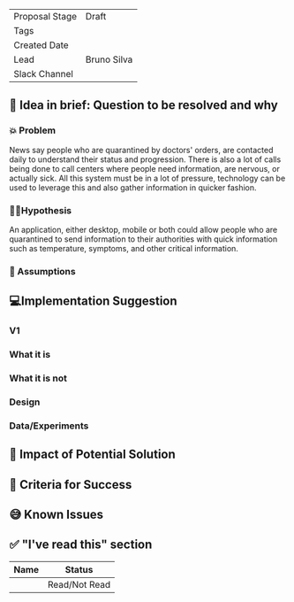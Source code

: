 | | |
|-|-|
| Proposal Stage |  Draft    |
| Tags           |      |
| Created Date   |      |
| Lead           |  Bruno Silva    |
| Slack Channel  |      |

## 📃 Idea in brief: Question to be resolved and why

### 💥 Problem

News say people who are quarantined by doctors' orders, are contacted daily to understand their status and progression. There is also a lot of calls being done to call centers where people need information, are nervous, or actually sick. All this system must be in a lot of pressure, technology can be used to leverage this and also gather information in quicker fashion.

### 👨‍🔬Hypothesis

An application, either desktop, mobile or both could allow people who are quarantined to send information to their authorities with quick information such as temperature, symptoms, and other critical information.


### 🤔 Assumptions

## 💻Implementation Suggestion

### V1

### What it is

### What it is not

### Design

### Data/Experiments

## 💪 Impact of Potential Solution

## 🙌 Criteria for Success

## 😅 Known Issues

## ✅ "I've read this" section

| Name | Status |
|-|-|
|  |  Read/Not Read    |
